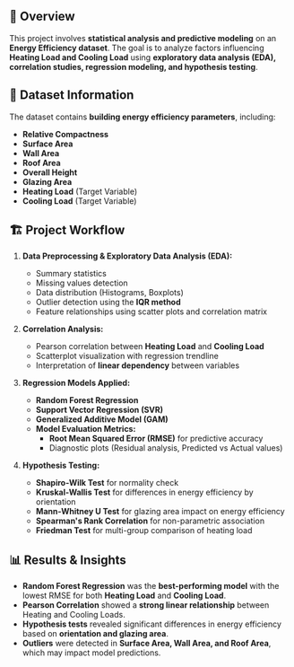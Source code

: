 ## 📖 Overview
This project involves **statistical analysis and predictive modeling** on an **Energy Efficiency dataset**. The goal is to analyze factors influencing **Heating Load and Cooling Load** using **exploratory data analysis (EDA), correlation studies, regression modeling, and hypothesis testing**.

## 📂 Dataset Information
The dataset contains **building energy efficiency parameters**, including:
- **Relative Compactness**
- **Surface Area**
- **Wall Area**
- **Roof Area**
- **Overall Height**
- **Glazing Area**
- **Heating Load** (Target Variable)
- **Cooling Load** (Target Variable)

## 🏗️ Project Workflow
1. **Data Preprocessing & Exploratory Data Analysis (EDA):**
   - Summary statistics
   - Missing values detection
   - Data distribution (Histograms, Boxplots)
   - Outlier detection using the **IQR method**
   - Feature relationships using scatter plots and correlation matrix

2. **Correlation Analysis:**
   - Pearson correlation between **Heating Load** and **Cooling Load**
   - Scatterplot visualization with regression trendline
   - Interpretation of **linear dependency** between variables

3. **Regression Models Applied:**
   - **Random Forest Regression**
   - **Support Vector Regression (SVR)**
   - **Generalized Additive Model (GAM)**
   - **Model Evaluation Metrics:**
     - **Root Mean Squared Error (RMSE)** for predictive accuracy
     - Diagnostic plots (Residual analysis, Predicted vs Actual values)

4. **Hypothesis Testing:**
   - **Shapiro-Wilk Test** for normality check
   - **Kruskal-Wallis Test** for differences in energy efficiency by orientation
   - **Mann-Whitney U Test** for glazing area impact on energy efficiency
   - **Spearman's Rank Correlation** for non-parametric association
   - **Friedman Test** for multi-group comparison of heating load

## 📊 Results & Insights
- **Random Forest Regression** was the **best-performing model** with the lowest RMSE for both **Heating Load** and **Cooling Load**.
- **Pearson Correlation** showed a **strong linear relationship** between Heating and Cooling Loads.
- **Hypothesis tests** revealed significant differences in energy efficiency based on **orientation and glazing area**.
- **Outliers** were detected in **Surface Area, Wall Area, and Roof Area**, which may impact model predictions.
